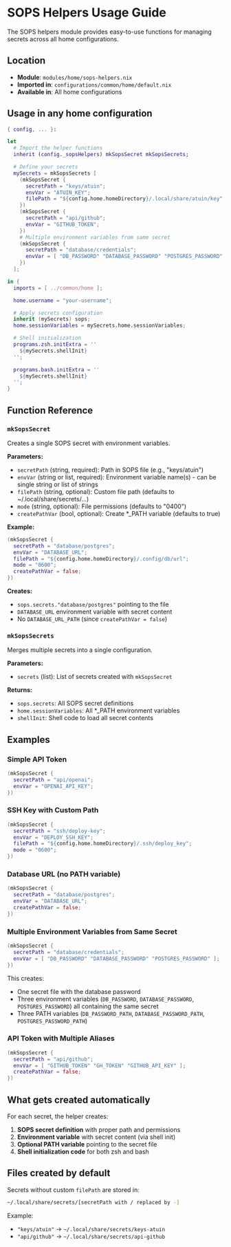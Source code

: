 # SOPS Helpers Usage Guide

The SOPS helpers module provides easy-to-use functions for managing secrets across all home configurations.

## Location

- **Module**: `modules/home/sops-helpers.nix`
- **Imported in**: `configurations/common/home/default.nix`
- **Available in**: All home configurations

## Usage in any home configuration

```nix
{ config, ... }:

let
  # Import the helper functions
  inherit (config._sopsHelpers) mkSopsSecret mkSopsSecrets;

  # Define your secrets
  mySecrets = mkSopsSecrets [
    (mkSopsSecret {
      secretPath = "keys/atuin";
      envVar = "ATUIN_KEY";
      filePath = "${config.home.homeDirectory}/.local/share/atuin/key";
    })
    (mkSopsSecret {
      secretPath = "api/github";
      envVar = "GITHUB_TOKEN";
    })
    # Multiple environment variables from same secret
    (mkSopsSecret {
      secretPath = "database/credentials";
      envVar = [ "DB_PASSWORD" "DATABASE_PASSWORD" "POSTGRES_PASSWORD" ];
    })
  ];

in {
  imports = [ ../common/home ];

  home.username = "your-username";

  # Apply secrets configuration
  inherit (mySecrets) sops;
  home.sessionVariables = mySecrets.home.sessionVariables;

  # Shell initialization
  programs.zsh.initExtra = ''
    ${mySecrets.shellInit}
  '';

  programs.bash.initExtra = ''
    ${mySecrets.shellInit}
  '';
}
```

## Function Reference

### `mkSopsSecret`

Creates a single SOPS secret with environment variables.

**Parameters:**

- `secretPath` (string, required): Path in SOPS file (e.g., "keys/atuin")
- `envVar` (string or list, required): Environment variable name(s) - can be single string or list of strings
- `filePath` (string, optional): Custom file path (defaults to ~/.local/share/secrets/...)
- `mode` (string, optional): File permissions (defaults to "0400")
- `createPathVar` (bool, optional): Create \*\_PATH variable (defaults to true)

**Example:**

```nix
(mkSopsSecret {
  secretPath = "database/postgres";
  envVar = "DATABASE_URL";
  filePath = "${config.home.homeDirectory}/.config/db/url";
  mode = "0600";
  createPathVar = false;
})
```

**Creates:**

- `sops.secrets."database/postgres"` pointing to the file
- `DATABASE_URL` environment variable with secret content
- No `DATABASE_URL_PATH` (since `createPathVar = false`)

### `mkSopsSecrets`

Merges multiple secrets into a single configuration.

**Parameters:**

- `secrets` (list): List of secrets created with `mkSopsSecret`

**Returns:**

- `sops.secrets`: All SOPS secret definitions
- `home.sessionVariables`: All \*\_PATH environment variables
- `shellInit`: Shell code to load all secret contents

## Examples

### Simple API Token

```nix
(mkSopsSecret {
  secretPath = "api/openai";
  envVar = "OPENAI_API_KEY";
})
```

### SSH Key with Custom Path

```nix
(mkSopsSecret {
  secretPath = "ssh/deploy-key";
  envVar = "DEPLOY_SSH_KEY";
  filePath = "${config.home.homeDirectory}/.ssh/deploy_key";
  mode = "0600";
})
```

### Database URL (no PATH variable)

```nix
(mkSopsSecret {
  secretPath = "database/postgres";
  envVar = "DATABASE_URL";
  createPathVar = false;
})
```

### Multiple Environment Variables from Same Secret

```nix
(mkSopsSecret {
  secretPath = "database/credentials";
  envVar = [ "DB_PASSWORD" "DATABASE_PASSWORD" "POSTGRES_PASSWORD" ];
})
```

This creates:

- One secret file with the database password
- Three environment variables (`DB_PASSWORD`, `DATABASE_PASSWORD`, `POSTGRES_PASSWORD`) all containing the same secret
- Three PATH variables (`DB_PASSWORD_PATH`, `DATABASE_PASSWORD_PATH`, `POSTGRES_PASSWORD_PATH`)

### API Token with Multiple Aliases

```nix
(mkSopsSecret {
  secretPath = "api/github";
  envVar = [ "GITHUB_TOKEN" "GH_TOKEN" "GITHUB_API_KEY" ];
  createPathVar = false;
})
```

## What gets created automatically

For each secret, the helper creates:

1. **SOPS secret definition** with proper path and permissions
2. **Environment variable** with secret content (via shell init)
3. **Optional PATH variable** pointing to the secret file
4. **Shell initialization code** for both zsh and bash

## Files created by default

Secrets without custom `filePath` are stored in:

```bash
~/.local/share/secrets/[secretPath with / replaced by -]
```

Example:

- `"keys/atuin"` → `~/.local/share/secrets/keys-atuin`
- `"api/github"` → `~/.local/share/secrets/api-github`

